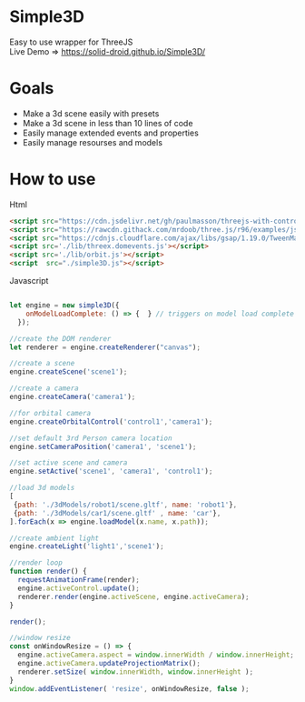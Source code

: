 # Simple3D
 Easy to use wrapper for ThreeJS  
 Live Demo => https://solid-droid.github.io/Simple3D/  


# Goals
* Make a 3d scene easily with presets
* Make a 3d scene in less than 10 lines of code
* Easily manage extended events and properties
* Easily manage resourses and models

# How to use
Html
```html
<script src="https://cdn.jsdelivr.net/gh/paulmasson/threejs-with-controls@r121/build/three.min.js"></script>
<script src="https://rawcdn.githack.com/mrdoob/three.js/r96/examples/js/loaders/GLTFLoader.js"></script>
<script src="https://cdnjs.cloudflare.com/ajax/libs/gsap/1.19.0/TweenMax.min.js"></script>
<script src='./lib/threex.domevents.js'></script>
<script src='./lib/orbit.js'></script>
<script  src="./simple3D.js"></script>

```
  
Javascript

```javascript

let engine = new simple3D({
    onModelLoadComplete: () => {  } // triggers on model load complete
  });

//create the DOM renderer
let renderer = engine.createRenderer("canvas");  

//create a scene
engine.createScene('scene1');

//create a camera
engine.createCamera('camera1');

//for orbital camera
engine.createOrbitalControl('control1','camera1');

//set default 3rd Person camera location
engine.setCameraPosition('camera1', 'scene1');

//set active scene and camera
engine.setActive('scene1', 'camera1', 'control1');

//load 3d models
[
 {path: './3dModels/robot1/scene.gltf', name: 'robot1'},
 {path: './3dModels/car1/scene.gltf' , name: 'car'},
].forEach(x => engine.loadModel(x.name, x.path));

//create ambient light
engine.createLight('light1','scene1');

//render loop
function render() {
  requestAnimationFrame(render); 
  engine.activeControl.update();
  renderer.render(engine.activeScene, engine.activeCamera);
}

render();

//window resize
const onWindowResize = () => {
  engine.activeCamera.aspect = window.innerWidth / window.innerHeight;
  engine.activeCamera.updateProjectionMatrix();
  renderer.setSize( window.innerWidth, window.innerHeight );
}
window.addEventListener( 'resize', onWindowResize, false );

```

